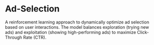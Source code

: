 # Ad-Selection
A reinforcement learning approach to dynamically optimize ad selection based on user interactions. The model balances exploration (trying new ads) and exploitation (showing high-performing ads) to maximize Click-Through Rate (CTR).
